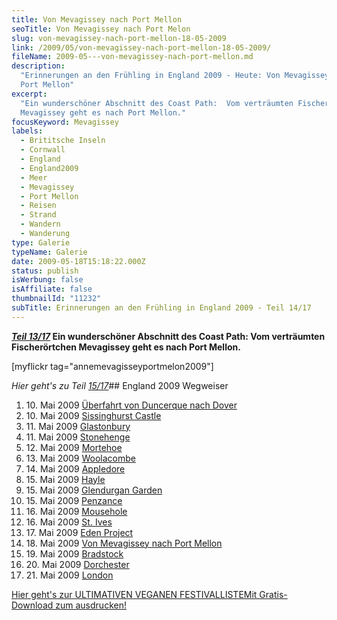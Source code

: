 ```yaml
---
title: Von Mevagissey nach Port Mellon
seoTitle: Von Mevagissey nach Port Melon
slug: von-mevagissey-nach-port-mellon-18-05-2009
link: /2009/05/von-mevagissey-nach-port-mellon-18-05-2009/
fileName: 2009-05---von-mevagissey-nach-port-mellon.md
description:
  "Erinnerungen an den Frühling in England 2009 - Heute: Von Mevagissey nach
  Port Mellon"
excerpt:
  "Ein wunderschöner Abschnitt des Coast Path:  Vom verträumten Fischerörtchen
  Mevagissey geht es nach Port Mellon."
focusKeyword: Mevagissey
labels:
  - Brititsche Inseln
  - Cornwall
  - England
  - England2009
  - Meer
  - Mevagissey
  - Port Mellon
  - Reisen
  - Strand
  - Wandern
  - Wanderung
type: Galerie
typeName: Galerie
date: 2009-05-18T15:18:22.000Z
status: publish
isWerbung: false
isAffiliate: false
thumbnailId: "11232"
subTitle: Erinnerungen an den Frühling in England 2009 - Teil 14/17
---
```


<strong><a title="Eden Project" href="http://cardamonchai.com/2009/05/eden-project/"><em>Teil
13/17</em></a> Ein wunderschöner Abschnitt des Coast Path: Vom verträumten
Fischerörtchen Mevagissey geht es nach Port Mellon.</strong>

[myflickr tag="annemevagisseyportmelon2009"]

<em>Hier geht's zu Teil
<a title="Bradstock" href="http://cardamonchai.com/2009/05/bradstock-19-05-2009/">15/17</a></em>##
England 2009 Wegweiser<ol><li>10. Mai 2009
<a href="http://cardamonchai.com/2009/05/uberfahrt-von-duncerque-nach-dover-10-05-2009/">Überfahrt
von Duncerque nach Dover</a></li><li>10. Mai 2009
<a href="http://cardamonchai.com/2009/05/sissinghurst-castle/">Sissinghurst
Castle</a></li><li>11. Mai 2009
<a href="http://cardamonchai.com/2009/05/glastonbury-11-05-2009/">Glastonbury</a></li><li>11.
Mai 2009
<a href="http://cardamonchai.com/2009/05/stonehenge-11-05-2009/">Stonehenge</a></li><li>12.
Mai 2009
<a href="http://cardamonchai.com/2009/05/mortehoe-cornwall-12-05-2009/">Mortehoe</a></li><li>13.
Mai 2009
<a href="http://cardamonchai.com/2009/05/woolacombe-cornwall-13-05-2009/">Woolacombe</a></li><li>14.
Mai 2009
<a href="http://cardamonchai.com/2009/05/appledore-cornwall-14-05-2009/">Appledore</a></li><li>15.
Mai 2009
<a href="http://cardamonchai.com/2009/05/hayle-cornwall-14-15-05-2009/">Hayle</a></li><li>15.
Mai 2009
<a href="http://cardamonchai.com/2009/05/glendurgan-garden-15-05-2009-2/">Glendurgan
Garden</a></li><li>15. Mai 2009
<a href="http://cardamonchai.com/2009/05/penzance-cornwall-15-05-2009/">Penzance</a></li><li>16.
Mai 2009
<a href="http://cardamonchai.com/2009/05/mousehole-cornwall-16-05-2009/">Mousehole</a></li><li>16.
Mai 2009
<a href="http://cardamonchai.com/2009/05/st-ives-cornwall-16-05-2009/">St.
Ives</a></li><li>17. Mai 2009
<a href="http://cardamonchai.com/2009/05/eden-project/">Eden
Project</a></li><li>18. Mai 2009
<a href="http://cardamonchai.com/2009/05/von-mevagissey-nach-port-mellon-18-05-2009/">Von
Mevagissey nach Port Mellon</a></li><li>19. Mai 2009
<a href="http://cardamonchai.com/2009/05/bradstock-19-05-2009/">Bradstock</a></li><li>20.
Mai 2009
<a href="http://cardamonchai.com/2009/05/dorchester/">Dorchester</a></li><li>21.
Mai 2009
<a href="http://cardamonchai.com/2009/05/london-21-05-2009/">London</a></li></ol><a class="banner banner-green" href="/2015/03/die-ultimative-vegane-festivalliste"><span class="head">Hier
geht's zur ULTIMATIVEN VEGANEN FESTIVALLISTE</span><span class="text">Mit
Gratis-Download zum ausdrucken!</span></a>
